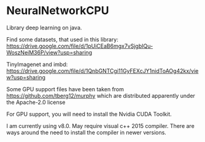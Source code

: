 # NeuralNetworkCPU
Library deep learning on java.



Find some datasets, that used in this library:
https://drive.google.com/file/d/1pUiCEaB6mgx7vSjgbIQu-WoszNeiM36P/view?usp=sharing

TinyImagenet and imbd:
https://drive.google.com/file/d/1QnbGNTCgi11GyFEXcJY1nidToAOg42kx/view?usp=sharing

Some GPU support files have been taken from https://github.com/tberg12/murphy which are distributed apparently under the Apache-2.0 license

For GPU support, you will need to install the Nvidia CUDA Toolkit.

I am currently using v8.0. May require visual c++ 2015 compiler. There are ways around the need to install the compiler in newer versions.
